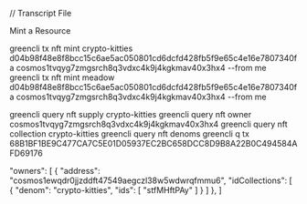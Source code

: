 // Transcript File

Mint a Resource

greencli tx nft mint crypto-kitties d04b98f48e8f8bcc15c6ae5ac050801cd6dcfd428fb5f9e65c4e16e7807340fa cosmos1tvqyg7zmgsrch8q3vdxc4k9j4kgkmav40x3hx4 --from me
greencli tx nft mint meadow d04b98f48e8f8bcc15c6ae5ac050801cd6dcfd428fb5f9e65c4e16e7807340fa cosmos1tvqyg7zmgsrch8q3vdxc4k9j4kgkmav40x3hx4 --from me

greencli query nft supply crypto-kitties
greencli query nft owner cosmos1tvqyg7zmgsrch8q3vdxc4k9j4kgkmav40x3hx4
greencli query nft collection crypto-kitties
greencli query nft denoms
greencli q tx 68B1BF1BE9C477CA7C5E01D05937EC2BC658DCC8D9B8A22B0C494584AFD69176


  "owners": [
    {
      "address": "cosmos1ewqdr0jjzddft47549aegczl38w5wdwrqfmmu6",
      "idCollections": [
        {
          "denom": "crypto-kitties",
          "ids": [
            "stfMHftPAy"
          ]
        }
      ]
    },
  ]